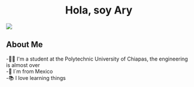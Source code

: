 <div align="center">
    <h1 align="center">Hola, soy Ary</h1>
</div>

<picture align="center">
  <source align="center media="(prefers-color-scheme: dark)" srcset="https://i.imgur.com/SxHeDZw.png">
  <source align="center media="(prefers-color-scheme: light)" srcset="https://i.imgur.com/j1H5FAF.png">
  <img align="center alt="Shows an illustrated sun in light mode and a moon with stars in dark mode." src="https://i.imgur.com/SxHeDZw.png">
</picture>



## About Me

-🧑‍🎓 I'm a student at the Polytechnic University of Chiapas, the engineering is almost over
<br>
-🌮 I´m from Mexico
<br>
-📚 I love learning things


